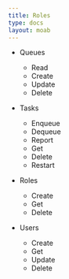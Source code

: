 ```yaml
---
title: Roles
type: docs
layout: moab
---
```



* Queues
  * Read
  * Create
  * Update
  * Delete
* Tasks
  * Enqueue
  * Dequeue
  * Report
  * Get
  * Delete
  * Restart

* Roles
  * Create
  * Get
  * Delete
* Users
  * Create
  * Get
  * Update
  * Delete
